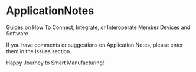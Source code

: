 # ApplicationNotes
Guides on How To Connect, Integrate, or Interoperate Member Devices and Software

If you have comments or suggestions on Application Notes, please enter them in the Issues section. 

Happy Journey to Smart Manufacturing!
